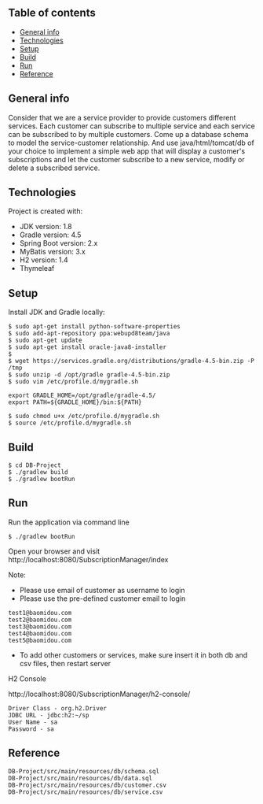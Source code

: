 ## Table of contents
* [General info](#general-info)
* [Technologies](#technologies)
* [Setup](#setup)
* [Build](#build)
* [Run](#run)
* [Reference](#reference)


## General info
Consider that we are a service provider to provide customers different services. Each customer can subscribe to multiple service and each service can be subscribed to by multiple customers. Come up a database schema to model the service-customer relationship. And use java/html/tomcat/db of your choice to implement a simple web app that will display a customer's subscriptions and let the customer subscribe to a new service, modify or delete a subscribed service.
	
## Technologies
Project is created with:
* JDK version: 1.8
* Gradle version: 4.5
* Spring Boot version: 2.x
* MyBatis version: 3.x
* H2 version: 1.4
* Thymeleaf
	
## Setup
Install JDK and Gradle locally:

```
$ sudo apt-get install python-software-properties
$ sudo add-apt-repository ppa:webupd8team/java
$ sudo apt-get update
$ sudo apt-get install oracle-java8-installer
$
$ wget https://services.gradle.org/distributions/gradle-4.5-bin.zip -P /tmp
$ sudo unzip -d /opt/gradle gradle-4.5-bin.zip
$ sudo vim /etc/profile.d/mygradle.sh

export GRADLE_HOME=/opt/gradle/gradle-4.5/
export PATH=${GRADLE_HOME}/bin:${PATH}

$ sudo chmod u+x /etc/profile.d/mygradle.sh
$ source /etc/profile.d/mygradle.sh
```

## Build

```
$ cd DB-Project
$ ./gradlew build
$ ./gradlew bootRun
```

## Run
Run the application via command line

```
$ ./gradlew bootRun
```
Open your browser and visit http://localhost:8080/SubscriptionManager/index

Note:
* Please use email of customer as username to login
* Please use the pre-defined customer email to login
```
test1@baomidou.com
test2@baomidou.com
test3@baomidou.com
test4@baomidou.com
test5@baomidou.com
```

* To add other customers or services, make sure insert it in both db and csv files, then restart server


H2 Console 

http://localhost:8080/SubscriptionManager/h2-console/
```
Driver Class - org.h2.Driver
JDBC URL - jdbc:h2:~/sp
User Name - sa
Password - sa
```

## Reference
```
DB-Project/src/main/resources/db/schema.sql
DB-Project/src/main/resources/db/data.sql
DB-Project/src/main/resources/db/customer.csv
DB-Project/src/main/resources/db/service.csv
```